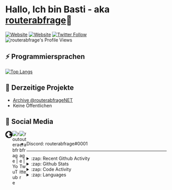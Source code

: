 # Hallo, Ich bin Basti - aka [routerabfrage][Website]👋
[![Website](https://img.shields.io/website?label=bastianleicht.com&style=for-the-badge&url=https%3A%2F%2Fbastianleicht.com)](https://bastianleicht.com)
[![Website](https://img.shields.io/website?label=routerabfrage.net&style=for-the-badge&url=https%3A%2F%2Frouterabfrage.net)](https://routerabfrage.net)
[![Twitter Follow](https://img.shields.io/twitter/follow/bastianleicht?color=1DA1F2&logo=twitter&style=for-the-badge)](https://twitter.com/intent/follow?original_referer=https%3A%2F%2Fgithub.com%2Frouterabfrage&screen_name=bastianleicht)
<br/>
![routerabfrage's Profile Views](https://komarev.com/ghpvc/?username=routerabfrage&style=flat-square)

## ⚡ Programmiersprachen
[![Top Langs](https://github-readme-stats.vercel.app/api/top-langs/?username=routerabfrage&theme=dark)](https://github.com/anuraghazra/github-readme-stats)

## 📑 Derzeitige Projekte
- [Archive @routerabfrageNET][Archive]
- Keine Öffentlichen

## 🤖 Social Media
[<img align="left" alt="routerabfrage.net" width="22px" src="https://raw.githubusercontent.com/iconic/open-iconic/master/svg/globe.svg" />][Website]
[<img align="left" alt="routerabfrage | YouTube" width="22px" src="https://cdn.jsdelivr.net/npm/simple-icons@v3/icons/youtube.svg" />][YouTube]
[<img align="left" alt="routerabfrage | Twitter" width="22px" src="https://cdn.jsdelivr.net/npm/simple-icons@v3/icons/twitter.svg" />][Twitter]
<br/>
- Discord: routerabfrage#0001
---
<details>
  <summary>:zap: Recent Github Activity</summary>
<!--START_SECTION:activity-->
1. 🎉 Merged PR [#1](https://github.com/routerabfrage/Server-Status/pull/1) in [routerabfrage/Server-Status](https://github.com/routerabfrage/Server-Status)
2. 💪 Opened PR [#1](https://github.com/routerabfrage/Server-Status/pull/1) in [routerabfrage/Server-Status](https://github.com/routerabfrage/Server-Status)
<!--END_SECTION:activity-->
</details>

<details>
  <summary>:zap: Github Stats</summary>
  <img align="left" alt="routerabfrage's GitHub Stats" src="https://github-readme-stats.routerabfrage.vercel.app/api?username=routerabfrage&show_icons=true&theme=dark" />
</details>

<details>
  <summary>:zap: Code Activity</summary>
  <img align="left" src="https://wakatime.com/share/@90818ae0-9ba0-4e2a-8ed8-98c30e947c50/a1ac7e83-bba7-4109-8f37-037c37bb63eb.svg" height="400" />
</details>

<details>
  <summary>:zap: Languages</summary>
  <img align="left" src="https://wakatime.com/share/@90818ae0-9ba0-4e2a-8ed8-98c30e947c50/e8dee5b6-cd7d-4852-af13-af907fd56af4.svg"" height="400" />
</details>

[Archive]: https://github.com/routerabfrageNET
[Website]: https://bastianleicht.com/
[Twitter]: https://twitter.com/bastianleicht
[YouTube]: https://www.youtube.com/channel/UC4VaxYHtASz2fAS2BDrBydg
